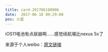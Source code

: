 ```yaml
---
title: card-201706180906
date:  2017-06-18 09:29:08
pos: 火星
---
```

iOS11电池有点尿崩啊……感觉续航堪比nexus 5x了 

来源于个人weibo：[原文链接](https://m.weibo.cn/status/F8mfPblSG?mblogid=F8mfPblSG)